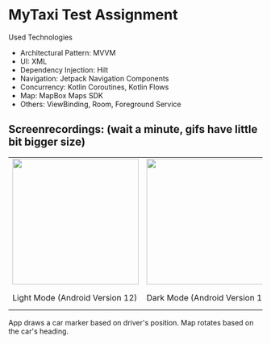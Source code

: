 # MyTaxi Test Assignment

Used Technologies

- Architectural Pattern: MVVM
- UI: XML
- Dependency Injection: Hilt
- Navigation: Jetpack Navigation Components
- Concurrency: Kotlin Coroutines, Kotlin Flows
- Map: MapBox Maps SDK
- Others: ViewBinding, Room, Foreground Service

## Screenrecordings: (wait a minute, gifs have little bit bigger size)

<table>
  <tr>
    <td><img src ="/screen_records/screen_recording_2.gif" width = "250"/>
    <td><img src ="/screen_records/screen_recording_3.gif" width = "250"/>
    <td><img src ="/screen_records/screen_recording_1.gif" width = "250"/>
  </tr>
  <tr>
    <td> Light Mode (Android Version 12)
    <td> Dark Mode (Android Version 12)
    <td> Smaller Screen (Android Version 5.0.2)
  </tr>
 </table>


App draws a car marker based on driver's position. Map rotates based on the car's heading.
